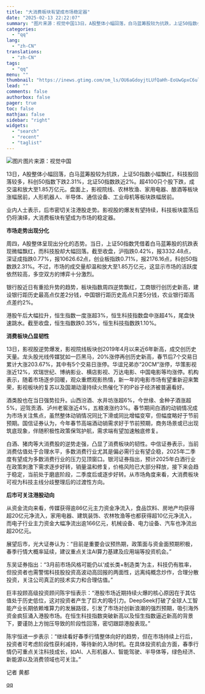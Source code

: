 ```yaml
---
title: "大消费板块有望成市场稳定器"
date: "2025-02-13 22:22:07"
summary: "图片来源：视觉中国13日，A股整体小幅回落，白马蓝筹股较为抗跌，上证50指数小幅飘红，科技股回落较多..."
categories:
  - "qq"
lang:
  - "zh-CN"
translations:
  - "zh-CN"
tags:
  - "qq"
menu: ""
thumbnail: "https://inews.gtimg.com/om_ls/OU6aGdoyjtLUfQaHh-EoUwGpxC6ulLLOEf5Pd0apgiDWwAA_640360/0"
lead: ""
comments: false
authorbox: false
pager: true
toc: false
mathjax: false
sidebar: "right"
widgets:
  - "search"
  - "recent"
  - "taglist"
---
```


![图片](https://inews.gtimg.com/om_bt/Oc9hcedoM4PMtaxqZFYHjReuae6pwUErlumdHF1vxI6f4AA/641)图片来源：视觉中国

13日，A股整体小幅回落，白马蓝筹股较为抗跌，上证50指数小幅飘红，科技股回落较多，科创50指数下跌2.31%，北证50指数跌近2%。超4100只个股下跌，成交温和放大至1.85万亿元。盘面上，影视院线、农林牧渔、家用电器、酿酒等板块涨幅居前，人形机器人、半导体、通信设备、工业母机等板块跌幅居前。

业内人士表示，后市密切关注港股走势。影视股的爆发有望持续，科技板块震荡后仍将演绎，大消费板块有望成为市场的稳定器。

**市场走势出现分化**

周四，A股整体呈现出分化的态势。当日，上证50指数凭借着白马蓝筹股的抗跌表现微幅飘红，而科技股却大幅回落。截至收盘，沪指跌0.42%，报3332.48点，深证成指跌0.77%，报10626.62点，创业板指跌0.71%，报2176.16点，科创50指数跌2.31%。不过，市场的成交量却温和放大至1.85万亿元，这显示市场的活跃度依然较高，多空双方的博弈十分激烈。

银行股近日有重拾升势的趋势，板块指数周四逆势飘红，工商银行创历史新高，建设银行距历史最高点仅差2分钱，中国银行距历史高点只差5分钱，农业银行距高点差约2%。

港股午后大幅拉升，恒生指数一度涨超3%，恒生科技指数盘中涨超4%，尾盘快速跳水。截至收盘，恒生指数跌0.35%，恒生科技指数跌1.10%。

**消费板块凸显韧性**

13日，影视股逆势爆发，影视院线板块创2019年4月以来近6年新高，成交创历史天量。龙头股光线传媒犹如一匹黑马，20%涨停再创历史新高，春节后7个交易日累计大涨203.67%，其中有5个交易日涨停。华谊兄弟亦“20CM”涨停，华策影视涨近12%，欢瑞世纪、博纳影业、横店影视、万达电影、中国电影等均涨停。机构表示，随着市场逐步回暖，观众重燃观影热情，新一年的电影市场有望重新迎来繁荣，影视板块的复苏以及国潮动漫持续火热催化下的IP谷子经济被普遍看好。

酒类股也在当日强势拉升。山西汾酒、水井坊涨超6%，今世缘、金种子酒涨超5%，迎驾贡酒、泸州老窖涨近4%，五粮液涨约3%。春节期间白酒的动销情况成为市场关注焦点，虽然整体动销情况同比下滑或同比增幅变窄，但幅度略好于节前预期。国信证券认为，今年春节高端酒动销需求好于节前预期，商务场景或已出现筑底现象，伴随积极性政策保驾护航，需求端有望加速触底修复。

白酒、猪肉等大消费股的逆势走强，凸显了消费板块的韧性。中信证券表示，当前消费估值处于合理水平，多数消费行业尤其是偏必需行业有望企稳，2025年二季度有望成为多数消费行业的压力见顶窗口。银河证券指出，预计2025年白酒行业在政策刺激下需求逐步好转，销量温和修复，价格风险已大部分释放，接下来会趋于稳定，当前处于磨底阶段，二季度后或逐步好转。从市场角度来看，大消费板块可视为科技主线分歧整理后的过渡性方向。

**后市可关注港股动向**

从资金流向来看，传媒获得逾86亿元主力资金净流入，食品饮料、房地产均获得超20亿元净流入，家用电器、建筑装饰、农林牧渔等也都获得超10亿元净流入，而电子行业主力资金大幅净流出逾166亿元，机械设备、电力设备、汽车也净流出超20亿元。

展望后市，光大证券认为：“目前是重要会议预热期，政策面与资金面预期积极，春季行情大概率延续，建议重点关注AI算力基建及应用端等投资机会。”

东吴证券指出：“3月前市场风格可能仍以‘成长类+制造类’为主，科技仍有胜率，但投资者也需警惕科技股投资高波动高回报的两面性，远离纯概念炒作，合理分散投资，关注公司真正的技术实力和合理估值。”

巨丰投顾高级投资顾问陈宇恒表示：“港股市场近期持续火爆的核心原因在于其估值处于历史低位，这对投资者产生了巨大的吸引力。DeepSeek打破了全球人工智能产业长期依赖堆算力的发展路径，引发了市场对创新浪潮的强烈预期，吸引海外资金疯狂涌入港股市场。在恒生科技指数突破新高以及恒生指数逼近新高的背景下，要谨防上方抛压导致的阶段性回落，密切跟踪港股表现。”

陈宇恒进一步表示：“继续看好春季行情整体向好的趋势，但在市场持续上行后，投资者可考虑阶段性获利减持，等待新的入场时机。在具体投资机会方面，春季行情仍可重点关注科技成长，如AI、人形机器人、智能驾驶、半导体等，绿色经济、新能源以及消费领域也可关注。”

记者 黄都

[qq](https://new.qq.com/rain/a/20250213A08ZPR00)
